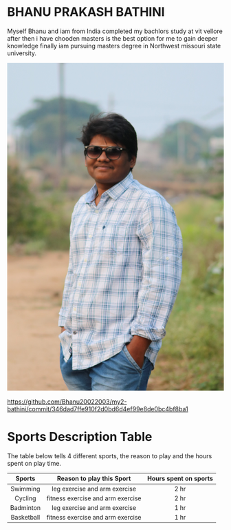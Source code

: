 # BHANU PRAKASH BATHINI

Myself Bhanu and iam from India completed my bachlors study at vit vellore after then i have chooden masters is the best option for me to gain deeper knowledge finally iam pursuing masters degree in Northwest missouri state university.

![myimg](https://github.com/Bhanu20022003/my2-bathini/blob/main/image/IMG_1258.JPG)

<https://github.com/Bhanu20022003/my2-bathini/commit/346dad7ffe910f2d0bd6d4ef99e8de0bc4bf8ba1>


# Sports Description Table

The table below tells 4 different sports, the reason to play and the hours spent on play time.

| Sports | Reason to play this Sport    | Hours spent on sports   |
| :----: | :------------------------------: | :-------------: |
| Swimming | leg exercise and arm exercise  | 2 hr  |
| Cycling | fitness exercise and arm exercise | 2 hr |
| Badminton | leg exercise and arm exercise  | 1 hr  |
| Basketball |fitness exercise and arm exercise  | 1 hr  |

